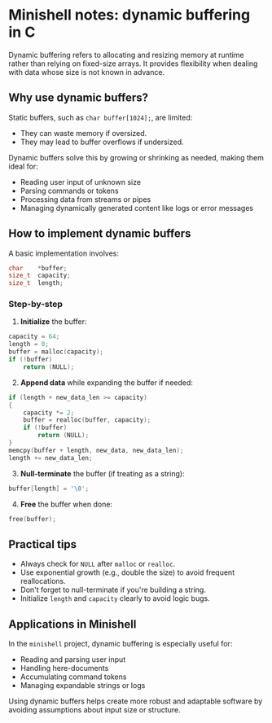 # Minishell notes: dynamic buffering in C

Dynamic buffering refers to allocating and resizing memory at runtime rather than relying on fixed-size arrays. It provides flexibility when dealing with data whose size is not known in advance.

## Why use dynamic buffers?

Static buffers, such as `char buffer[1024];`, are limited:
- They can waste memory if oversized.
- They may lead to buffer overflows if undersized.

Dynamic buffers solve this by growing or shrinking as needed, making them ideal for:
- Reading user input of unknown size
- Parsing commands or tokens
- Processing data from streams or pipes
- Managing dynamically generated content like logs or error messages

## How to implement dynamic buffers

A basic implementation involves:

```c
char    *buffer;
size_t  capacity;
size_t  length;
```

### Step-by-step

1. **Initialize** the buffer:

```c
capacity = 64;
length = 0;
buffer = malloc(capacity);
if (!buffer)
    return (NULL);
```

2. **Append data** while expanding the buffer if needed:

```c
if (length + new_data_len >= capacity)
{
    capacity *= 2;
    buffer = realloc(buffer, capacity);
    if (!buffer)
        return (NULL);
}
memcpy(buffer + length, new_data, new_data_len);
length += new_data_len;
```

3. **Null-terminate** the buffer (if treating as a string):

```c
buffer[length] = '\0';
```

4. **Free** the buffer when done:

```c
free(buffer);
```

## Practical tips

- Always check for `NULL` after `malloc` or `realloc`.
- Use exponential growth (e.g., double the size) to avoid frequent reallocations.
- Don't forget to null-terminate if you're building a string.
- Initialize `length` and `capacity` clearly to avoid logic bugs.

## Applications in Minishell

In the `minishell` project, dynamic buffering is especially useful for:
- Reading and parsing user input
- Handling here-documents
- Accumulating command tokens
- Managing expandable strings or logs

Using dynamic buffers helps create more robust and adaptable software by avoiding assumptions about input size or structure.

